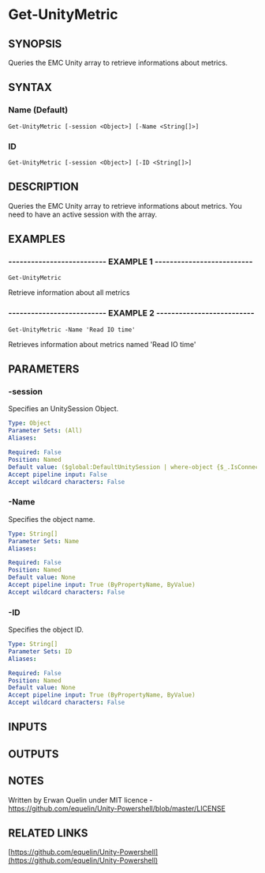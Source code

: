 # Get-UnityMetric

## SYNOPSIS
Queries the EMC Unity array to retrieve informations about metrics.

## SYNTAX

### Name (Default)
```
Get-UnityMetric [-session <Object>] [-Name <String[]>]
```

### ID
```
Get-UnityMetric [-session <Object>] [-ID <String[]>]
```

## DESCRIPTION
Queries the EMC Unity array to retrieve informations about metrics.
You need to have an active session with the array.

## EXAMPLES

### -------------------------- EXAMPLE 1 --------------------------
```
Get-UnityMetric
```

Retrieve information about all metrics

### -------------------------- EXAMPLE 2 --------------------------
```
Get-UnityMetric -Name 'Read IO time'
```

Retrieves information about metrics named 'Read IO time'

## PARAMETERS

### -session
Specifies an UnitySession Object.

```yaml
Type: Object
Parameter Sets: (All)
Aliases: 

Required: False
Position: Named
Default value: ($global:DefaultUnitySession | where-object {$_.IsConnected -eq $true})
Accept pipeline input: False
Accept wildcard characters: False
```

### -Name
Specifies the object name.

```yaml
Type: String[]
Parameter Sets: Name
Aliases: 

Required: False
Position: Named
Default value: None
Accept pipeline input: True (ByPropertyName, ByValue)
Accept wildcard characters: False
```

### -ID
Specifies the object ID.

```yaml
Type: String[]
Parameter Sets: ID
Aliases: 

Required: False
Position: Named
Default value: None
Accept pipeline input: True (ByPropertyName, ByValue)
Accept wildcard characters: False
```

## INPUTS

## OUTPUTS

## NOTES
Written by Erwan Quelin under MIT licence - https://github.com/equelin/Unity-Powershell/blob/master/LICENSE

## RELATED LINKS

[https://github.com/equelin/Unity-Powershell](https://github.com/equelin/Unity-Powershell)

